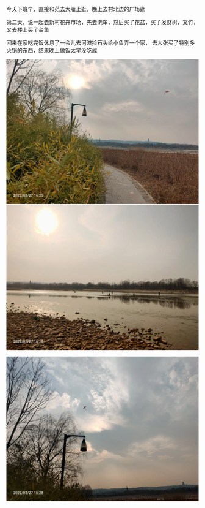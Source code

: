 今天下班早，直接和范去大雁上逛，晚上去村北边的广场逛

第二天，说一起去新村花卉市场，先去洗车，然后买了花盆，买了发财树，文竹，又去楼上买了金鱼

回来在家吃完饭休息了一会儿去河滩捡石头给小鱼弄一个家， 去大张买了特别多火锅的东西，结果晚上做饭太早没吃成


![](../img/6904315-f42d222633660241.jpg)
![](../img/6904315-1edd06d27727e8a1.jpg)

![](../img/6904315-da4ccc311e62cfd7.jpg)
